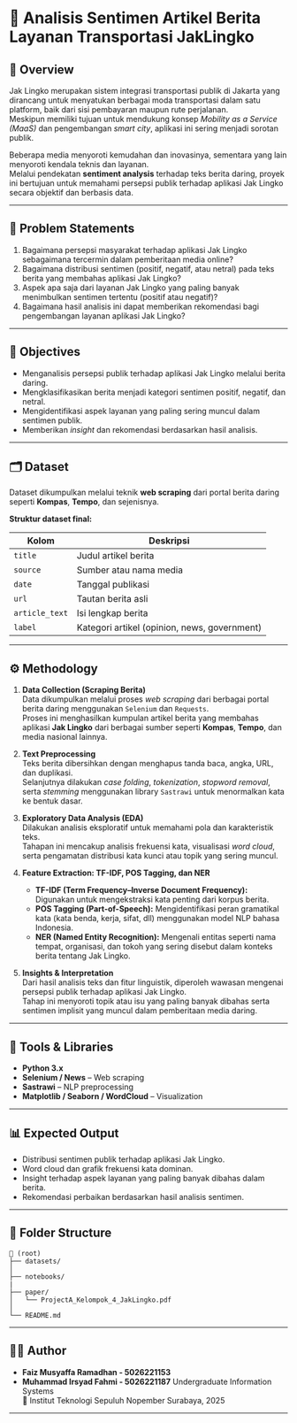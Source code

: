 # 🧠 Analisis Sentimen Artikel Berita Layanan Transportasi JakLingko

## 📘 Overview  
Jak Lingko merupakan sistem integrasi transportasi publik di Jakarta yang dirancang untuk menyatukan berbagai moda transportasi dalam satu platform, baik dari sisi pembayaran maupun rute perjalanan.  
Meskipun memiliki tujuan untuk mendukung konsep *Mobility as a Service (MaaS)* dan pengembangan *smart city*, aplikasi ini sering menjadi sorotan publik.  

Beberapa media menyoroti kemudahan dan inovasinya, sementara yang lain menyoroti kendala teknis dan layanan.  
Melalui pendekatan **sentiment analysis** terhadap teks berita daring, proyek ini bertujuan untuk memahami persepsi publik terhadap aplikasi Jak Lingko secara objektif dan berbasis data.

---

## 🎯 Problem Statements  
1. Bagaimana persepsi masyarakat terhadap aplikasi Jak Lingko sebagaimana tercermin dalam pemberitaan media online?  
2. Bagaimana distribusi sentimen (positif, negatif, atau netral) pada teks berita yang membahas aplikasi Jak Lingko?  
3. Aspek apa saja dari layanan Jak Lingko yang paling banyak menimbulkan sentimen tertentu (positif atau negatif)?  
4. Bagaimana hasil analisis ini dapat memberikan rekomendasi bagi pengembangan layanan aplikasi Jak Lingko?

---

## 🧠 Objectives  
- Menganalisis persepsi publik terhadap aplikasi Jak Lingko melalui berita daring.  
- Mengklasifikasikan berita menjadi kategori sentimen positif, negatif, dan netral.  
- Mengidentifikasi aspek layanan yang paling sering muncul dalam sentimen publik.  
- Memberikan *insight* dan rekomendasi berdasarkan hasil analisis.  

---

## 🗂️ Dataset  
Dataset dikumpulkan melalui teknik **web scraping** dari portal berita daring seperti **Kompas**, **Tempo**, dan sejenisnya.  

**Struktur dataset final:**

| Kolom | Deskripsi |
|-------|------------|
| `title` | Judul artikel berita |
| `source` | Sumber atau nama media |
| `date` | Tanggal publikasi |
| `url` | Tautan berita asli |
| `article_text` | Isi lengkap berita |
| `label` | Kategori artikel (opinion, news, government) |

---

## ⚙️ Methodology  

1. **Data Collection (Scraping Berita)**  
   Data dikumpulkan melalui proses *web scraping* dari berbagai portal berita daring menggunakan `Selenium` dan `Requests`.  
   Proses ini menghasilkan kumpulan artikel berita yang membahas aplikasi **Jak Lingko** dari berbagai sumber seperti **Kompas**, **Tempo**, dan media nasional lainnya.  

2. **Text Preprocessing**  
   Teks berita dibersihkan dengan menghapus tanda baca, angka, URL, dan duplikasi.  
   Selanjutnya dilakukan *case folding*, *tokenization*, *stopword removal*, serta *stemming* menggunakan library `Sastrawi` untuk menormalkan kata ke bentuk dasar.  

3. **Exploratory Data Analysis (EDA)**  
   Dilakukan analisis eksploratif untuk memahami pola dan karakteristik teks.  
   Tahapan ini mencakup analisis frekuensi kata, visualisasi *word cloud*, serta pengamatan distribusi kata kunci atau topik yang sering muncul.  

4. **Feature Extraction: TF-IDF, POS Tagging, dan NER**  
   - **TF-IDF (Term Frequency–Inverse Document Frequency):** Digunakan untuk mengekstraksi kata penting dari korpus berita.  
   - **POS Tagging (Part-of-Speech):** Mengidentifikasi peran gramatikal kata (kata benda, kerja, sifat, dll) menggunakan model NLP bahasa Indonesia.  
   - **NER (Named Entity Recognition):** Mengenali entitas seperti nama tempat, organisasi, dan tokoh yang sering disebut dalam konteks berita tentang Jak Lingko.  

5. **Insights & Interpretation**  
   Dari hasil analisis teks dan fitur linguistik, diperoleh wawasan mengenai persepsi publik terhadap aplikasi Jak Lingko.  
   Tahap ini menyoroti topik atau isu yang paling banyak dibahas serta sentimen implisit yang muncul dalam pemberitaan media daring.


---

## 🧾 Tools & Libraries  

- **Python 3.x**  
- **Selenium / News** – Web scraping  
- **Sastrawi** – NLP preprocessing  
- **Matplotlib / Seaborn / WordCloud** – Visualization  

---

## 📊 Expected Output  

- Distribusi sentimen publik terhadap aplikasi Jak Lingko.  
- Word cloud dan grafik frekuensi kata dominan.  
- Insight terhadap aspek layanan yang paling banyak dibahas dalam berita.  
- Rekomendasi perbaikan berdasarkan hasil analisis sentimen.  

---

## 🧩 Folder Structure  

```text
📂 (root)
├── datasets/
│
├── notebooks/
|
├── paper/
│   └── ProjectA_Kelompok_4_JakLingko.pdf
│
└── README.md
```
---

## 👩‍💻 Author  

- **Faiz Musyaffa Ramadhan - 5026221153**
- **Muhammad Irsyad Fahmi - 5026221187**
Undergraduate Information Systems  
📍 Institut Teknologi Sepuluh Nopember Surabaya, 2025  

---
